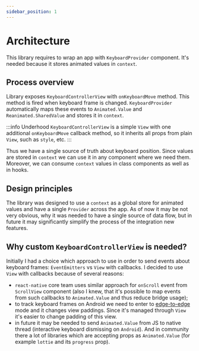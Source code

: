 ```yaml
---
sidebar_position: 1
---
```


# Architecture

This library requires to wrap an app with `KeyboardProvider` component. It's needed because it stores animated values in `context`.

## Process overview

Library exposes `KeyboardControllerView` with `onKeyboardMove` method. This method is fired when keyboard frame is changed. `KeyboardProvider` automatically maps these events to `Animated.Value` and `Reanimated.SharedValue` and stores it in `context`.

:::info
Underhood `KeyboardControllerView` is a simple `View` with one additional `onKeyboardMove` callback method, so it inherits all props from plain `View`, such as `style`, etc.
:::

Thus we have a single source of truth about keyboard position. Since values are stored in `context` we can use it in any component where we need them. Moreover, we can consume `context` values in class components as well as in hooks.

## Design principles

The library was designed to use a `context` as a global store for animated values and have a single `Provider` across the app. As of now it may be not very obvious, why it was needed to have a single source of data flow, but in future it may significantly simplify the process of the integration new features.

## Why custom `KeyboardControllerView` is needed?

Initially I had a choice which approach to use in order to send events about keyboard frames: `EventEmitters` vs `View` with callbacks. I decided to use `View` with callbacks because of several reasons:
- `react-native` core team uses similar approach for `onScroll` event from `ScrollView` component (also I knew, that it's possible to map events from such callbacks to `Animated.Value` and thus reduce bridge usage);
- to track keyboard frames on Android we need to enter to [edge-to-edge](https://developer.android.com/training/gestures/edge-to-edge) mode and it changes view paddings. Since it's managed through `View` it's easier to change padding of this view.
- in future it may be needed to send `Animated.Value` from JS to native thread (interactive keyboard dismissing on `Android`). And in community there a lot of libraries which are accepting props as `Animated.Value` (for example `lottie` and its `progress` prop).
